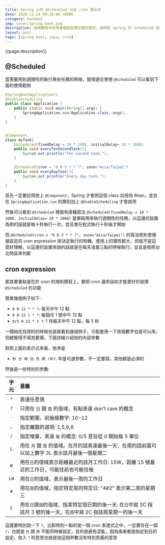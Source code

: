 ```yaml
---
title: Spring 上的 @Scheduled 以及 cron 表示式
date: 2020-11-24 09:30:00 +0800
category: backend
img: cover/spring-boot.png
description: 後端開發中也常會碰到定期任務的需求，這時候 spring 的 Scheduled 就可以派上用場啦，也筆記一下 cron 表示式的內容，不然每次寫都搞不太清楚
layout: post
tags: [spring boot, java, cron]
---
```


{{page.description}}

## @Scheduled

當需要用到週期性的執行某些任務的時候，就很適合使用 `@Scheduled` 可以看到下面的使用範例

```java
@SpringBootApplication()
@EnableScheduling
public class Application {
    public static void main(String[] args) {
        SpringApplication.run(Application.class, args);
    }
}


@Component
class myTask{
    @Scheduled(fixedDelay = 10 * 1000, initialDelay= 10 * 1000)
    public void everyTenSecondTask(){
        System.out.println("Ten second task.");
    }

    @Scheduled(cron = "0 0 3 * * ?", zone="Asia/Taipei")
    public void everyDayTask(){
        System.out.println("Every day task.");
    }
}
```

首先一定要記得放上 `@Component`，Spring 才會把這個 class 註冊為 Bean，並且在 `SpringApplication.run` 的類別加上 `@EnableScheduling` 才會啟用

然後可以看到 `@Scheduled` 裡面有兩種寫法 `@Scheduled(fixedDelay = 10 * 1000, initialDelay= 10 * 1000)` 是單純用來執行週期性的任務，以這邊的設置為例的話就是每十秒執行一次，並且會在程式執行十秒後才開始

而 `@Scheduled(cron = "0 0 3 * * ?", zone="Asia/Taipei")` 的寫法呢則會根據設定的 cron expression 來決定執行的時機，使用上的彈性較大，但就不是這麼好理解，以這邊的設置來說的話就是在每天凌晨三點的時候執行，並且是按照台北時區來判斷

## cron expression

那其實重點是在於 cron 的規則撰寫上，要把 cron 運用自如才能更好的發揮 `@Scheduled` 的功能

簡單幾個例子如下:

+ `0 0 12 * * ?`: 每天中午 12 點
+ `0 0 12 1 * ?`: 每個月 1 號中午 12 點
+ `0/5 0 12 * 1 ?`: 1 月每天中午 12 點，每 5 秒

一開始在找資料的時候也是就看到幾個例子，可能套用一下改個數字也是可以用，但總覺得不得其要領，下面詳細介紹他的內容參數

對照上面的表示式來看，依序是

+ `秒 分 時 日 月 周 (年)`: 年是可選參數，不一定要寫，其他都是必須的

然後是一些特別的參數:

| 字元 | 意義|
|:----:|:--------|
| `*`  | 表達任意值|
| `?`  | 只用在 `日` 跟 `周` 的值域，有點表達 don't care 的概念|
| `-`  | 指定範圍，前後接數字: 10-12|
| `,`  | 指定離散的選項: 1,5,6,8|
| `/`  | 指定增量，表達 `每` 的概念: 0/5 意旨從 0 開始每 5 單位|
| `L`  | 用在 `月` 跟 `周` 的值域。在月的話表達最後一天，在周的話前面可以加上數字 3L 表示該月最後一個星期二|
| `W`  | 用在`日`的值域表示距離最近的該月工作日: 15W，距離 15 號最近的工作日，可能往前也可能往後|
| `LW` | 用在`日`的值域，表示最後一周的工作日|
| `#`  | 用在`周`的值域，指定特定周的特定日: "4#2" 表示第二周的星期三|
| `C`  | 用在`日`跟`周`的值域，指某特定個日期的後一天: 在`日`中寫 3C 指該月 3 號的後一天，在`周`中寫 2C 指該周星期一的後一天 |

這邊要特別說一下 `?`，比較特別一點的是一個 cron 表達式之中，一定要存在一個 `?`，也就是 `日` 跟 `周` 不能同時被設定，目的是避免混亂，因為兩者都是指定到日的設定，放入 `?` 的意思也就是說這個參數沒有特別意義的意思
